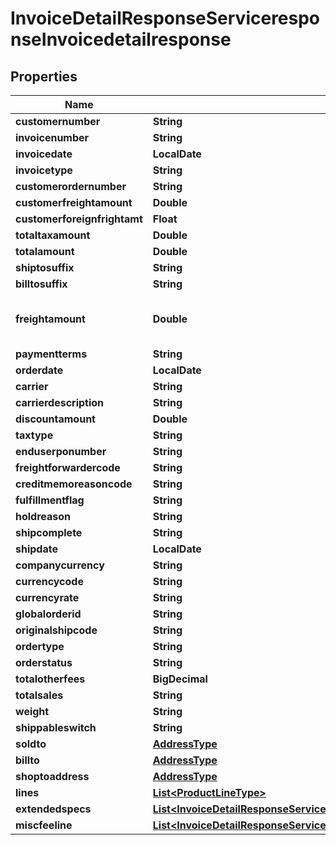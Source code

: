 

# InvoiceDetailResponseServiceresponseInvoicedetailresponse


## Properties

| Name | Type | Description | Notes |
|------------ | ------------- | ------------- | -------------|
|**customernumber** | **String** |  |  [optional] |
|**invoicenumber** | **String** |  |  [optional] |
|**invoicedate** | **LocalDate** |  |  [optional] |
|**invoicetype** | **String** |  |  [optional] |
|**customerordernumber** | **String** |  |  [optional] |
|**customerfreightamount** | **Double** |  |  [optional] |
|**customerforeignfrightamt** | **Float** |  |  [optional] |
|**totaltaxamount** | **Double** |  |  [optional] |
|**totalamount** | **Double** |  |  [optional] |
|**shiptosuffix** | **String** |  |  [optional] |
|**billtosuffix** | **String** |  |  [optional] |
|**freightamount** | **Double** | May not be available in all countries |  [optional] |
|**paymentterms** | **String** |  |  [optional] |
|**orderdate** | **LocalDate** |  |  [optional] |
|**carrier** | **String** |  |  [optional] |
|**carrierdescription** | **String** |  |  [optional] |
|**discountamount** | **Double** |  |  [optional] |
|**taxtype** | **String** |  |  [optional] |
|**enduserponumber** | **String** |  |  [optional] |
|**freightforwardercode** | **String** |  |  [optional] |
|**creditmemoreasoncode** | **String** |  |  [optional] |
|**fulfillmentflag** | **String** |  |  [optional] |
|**holdreason** | **String** |  |  [optional] |
|**shipcomplete** | **String** |  |  [optional] |
|**shipdate** | **LocalDate** |  |  [optional] |
|**companycurrency** | **String** |  |  [optional] |
|**currencycode** | **String** |  |  [optional] |
|**currencyrate** | **String** |  |  [optional] |
|**globalorderid** | **String** |  |  [optional] |
|**originalshipcode** | **String** |  |  [optional] |
|**ordertype** | **String** |  |  [optional] |
|**orderstatus** | **String** |  |  [optional] |
|**totalotherfees** | **BigDecimal** |  |  [optional] |
|**totalsales** | **String** |  |  [optional] |
|**weight** | **String** |  |  [optional] |
|**shippableswitch** | **String** |  |  [optional] |
|**soldto** | [**AddressType**](AddressType.md) |  |  [optional] |
|**billto** | [**AddressType**](AddressType.md) |  |  [optional] |
|**shoptoaddress** | [**AddressType**](AddressType.md) |  |  [optional] |
|**lines** | [**List&lt;ProductLineType&gt;**](ProductLineType.md) |  |  [optional] |
|**extendedspecs** | [**List&lt;InvoiceDetailResponseServiceresponseInvoicedetailresponseExtendedspecsInner&gt;**](InvoiceDetailResponseServiceresponseInvoicedetailresponseExtendedspecsInner.md) |  |  [optional] |
|**miscfeeline** | [**List&lt;InvoiceDetailResponseServiceresponseInvoicedetailresponseMiscfeelineInner&gt;**](InvoiceDetailResponseServiceresponseInvoicedetailresponseMiscfeelineInner.md) |  |  [optional] |



